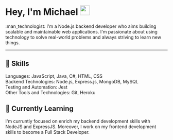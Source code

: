 <h1>
  Hey, I'm Michael
  <img src="https://media.giphy.com/media/hvRJCLFzcasrR4ia7z/giphy.gif" width="30px"/>
</h1>
:man_technologist: I'm a Node.js backend developer who aims building scalable and maintainable web applications. I'm passionate about using technology to solve real-world problems and always striving to learn new things.

---

## 🚀 Skills

Languages: JavaScript, Java, C#, HTML, CSS </br>
Backend Technologies: Node.js, Express.js, MongoDB, MySQL </br>
Testing and Automation: Jest </br>
Other Tools and Technologies: Git, Heroku </br>


## 🌱 Currently Learning

I'm curruntly focused on enrich my backend development skills with NodeJS and ExpressJS. Moreover, I work on my frontend development skills to become a Full Stack Developer. 
